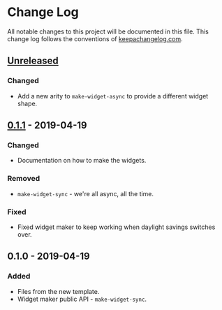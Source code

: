 # Change Log
All notable changes to this project will be documented in this file. This change log follows the conventions of [keepachangelog.com](http://keepachangelog.com/).

## [Unreleased]
### Changed
- Add a new arity to `make-widget-async` to provide a different widget shape.

## [0.1.1] - 2019-04-19
### Changed
- Documentation on how to make the widgets.

### Removed
- `make-widget-sync` - we're all async, all the time.

### Fixed
- Fixed widget maker to keep working when daylight savings switches over.

## 0.1.0 - 2019-04-19
### Added
- Files from the new template.
- Widget maker public API - `make-widget-sync`.

[Unreleased]: https://github.com/your-name/sum-pairs/compare/0.1.1...HEAD
[0.1.1]: https://github.com/your-name/sum-pairs/compare/0.1.0...0.1.1
